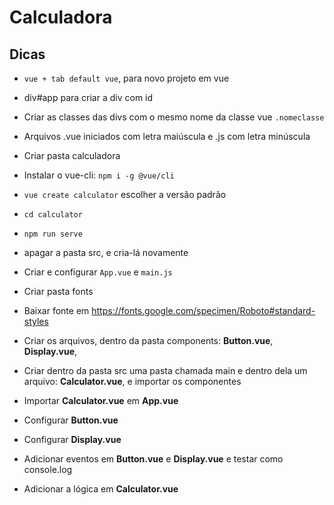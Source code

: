 # Calculadora

## Dicas
- `vue + tab default vue`, para novo projeto em vue
- div#app para criar a div com id
- Criar as classes das divs com o mesmo nome da classe vue `.nomeclasse`
- Arquivos .vue iniciados com letra maiúscula e .js com letra minúscula

- Criar pasta calculadora
- Instalar o vue-cli: `npm i -g @vue/cli`
- `vue create calculator` escolher a versão padrão
- `cd calculator`
- `npm run serve`
- apagar a pasta src, e cria-lá novamente
- Criar e configurar `App.vue` e `main.js`
- Criar pasta fonts
- Baixar fonte em https://fonts.google.com/specimen/Roboto#standard-styles
- Criar os arquivos, dentro da pasta components: **Button.vue**, **Display.vue**, 
- Criar dentro da pasta src uma pasta chamada main e dentro dela um arquivo: **Calculator.vue**, e importar os componentes
- Importar  **Calculator.vue** em  **App.vue**
- Configurar **Button.vue**
- Configurar **Display.vue**
- Adicionar eventos em **Button.vue** e **Display.vue** e testar como console.log
- Adicionar a lógica em **Calculator.vue**


